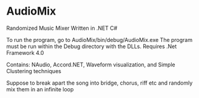 # AudioMix
Randomized Music Mixer
Written in .NET C#

To run the program, go to AudioMix/bin/debug/AudioMix.exe
The program must be run within the Debug directory with the DLLs.
Requires .Net Framework 4.0

Contains:
NAudio, Accord.NET,
Waveform visualization, and
Simple Clustering techniques

Suppose to break apart the song into bridge, chorus, riff etc and randomly mix them in an infinite loop
